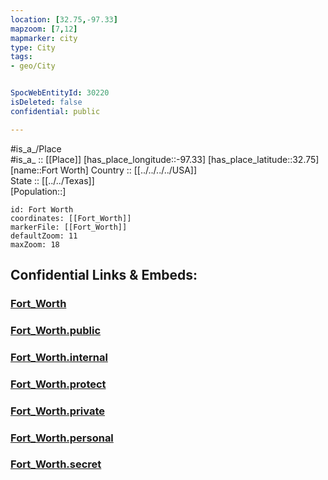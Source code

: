 ```yaml
---
location: [32.75,-97.33] 
mapzoom: [7,12] 
mapmarker: city 
type: City
tags:
- geo/City


SpocWebEntityId: 30220
isDeleted: false
confidential: public

---
```

#is_a_/Place  
#is_a_ :: [[Place]] 
[has_place_longitude::-97.33] 
[has_place_latitude::32.75] 
[name::Fort Worth] 
Country :: [[../../../../USA]]  
State :: [[../../Texas]]  
[Population::] 



```leaflet
id: Fort Worth
coordinates: [[Fort_Worth]] 
markerFile: [[Fort_Worth]] 
defaultZoom: 11 
maxZoom: 18
```


## Confidential Links & Embeds: 

### [Fort_Worth](/_Standards/Earth/Continent/America~North/USA/USA~Mountain/Texas/counties~Texas/Tarrant,County/cities~Tarrant/Fort_Worth.md) 

### [Fort_Worth.public](/_public/Earth/Continent/America~North/USA/USA~Mountain/Texas/counties~Texas/Tarrant,County/cities~Tarrant/Fort_Worth.public.md) 

### [Fort_Worth.internal](/_internal/Earth/Continent/America~North/USA/USA~Mountain/Texas/counties~Texas/Tarrant,County/cities~Tarrant/Fort_Worth.internal.md) 

### [Fort_Worth.protect](/_protect/Earth/Continent/America~North/USA/USA~Mountain/Texas/counties~Texas/Tarrant,County/cities~Tarrant/Fort_Worth.protect.md) 

### [Fort_Worth.private](/_private/Earth/Continent/America~North/USA/USA~Mountain/Texas/counties~Texas/Tarrant,County/cities~Tarrant/Fort_Worth.private.md) 

### [Fort_Worth.personal](/_personal/Earth/Continent/America~North/USA/USA~Mountain/Texas/counties~Texas/Tarrant,County/cities~Tarrant/Fort_Worth.personal.md) 

### [Fort_Worth.secret](/_secret/Earth/Continent/America~North/USA/USA~Mountain/Texas/counties~Texas/Tarrant,County/cities~Tarrant/Fort_Worth.secret.md)

